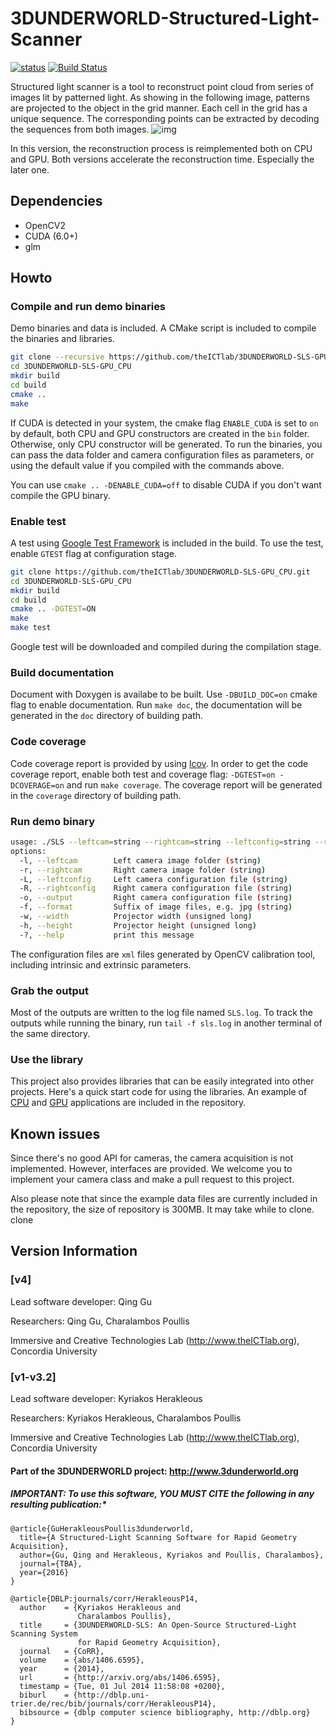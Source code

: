 # 3DUNDERWORLD-Structured-Light-Scanner
[![status](http://joss.theoj.org/papers/4329bcbc7bba33961a5e749dcacb995b/status.svg)](http://joss.theoj.org/papers/4329bcbc7bba33961a5e749dcacb995b)
[![Build Status](https://travis-ci.org/theICTlab/3DUNDERWORLD-SLS-GPU_CPU.svg?branch=dev)](https://travis-ci.org/theICTlab/3DUNDERWORLD-SLS-GPU_CPU)

Structured light scanner is a tool to reconstruct point cloud from series of images lit by patterned light. As showing in the following image, patterns are projected to the object in the grid manner. Each cell in the grid has a unique sequence. The corresponding points can be extracted by decoding the sequences from both images.
![img](https://raw.githubusercontent.com/theICTlab/3DUNDERWORLD-SLS-GPU_CPU/dev/screenshots/flow.png)

In this version, the reconstruction process is reimplemented both on CPU and GPU. Both versions accelerate the reconstruction time. Especially the later one. 

## Dependencies
* OpenCV2
* CUDA (6.0+)
* glm

## Howto
### Compile and run demo binaries
Demo binaries and data is included.  A CMake script is included to compile the binaries and libraries. 
```bash
git clone --recursive https://github.com/theICTlab/3DUNDERWORLD-SLS-GPU_CPU.git
cd 3DUNDERWORLD-SLS-GPU_CPU
mkdir build
cd build
cmake ..
make
```
If CUDA is detected in your system, the cmake flag `ENABLE_CUDA` is set to `on` by default, both CPU and GPU constructors are created in the `bin` folder. Otherwise, only CPU constructor will be generated. To run the binaries, you can pass the data folder and camera configuration files as parameters, or using the default value if you compiled with the commands above.

You can use `cmake .. -DENABLE_CUDA=off` to disable CUDA if you don't want compile the GPU binary.

### Enable test
A test using [Google Test Framework](https://github.com/google/googletest.git) is included in the build. To use the test, enable `GTEST` flag at configuration stage.
```bash
git clone https://github.com/theICTlab/3DUNDERWORLD-SLS-GPU_CPU.git
cd 3DUNDERWORLD-SLS-GPU_CPU
mkdir build
cd build
cmake .. -DGTEST=ON
make
make test
```
Google test will be downloaded and compiled during the compilation stage. 

### Build documentation
Document with Doxygen is availabe to be built. Use `-DBUILD_DOC=on` cmake flag to enable documentation. Run `make doc`, the documentation will be generated in the `doc` directory of building path. 

### Code coverage
Code coverage report is provided by using [lcov](http://ltp.sourceforge.net/coverage/lcov.php). In order to get the code coverage report, enable both test and coverage flag: `-DGTEST=on -DCOVERAGE=on` and run `make coverage`. The coverage report will be generated in the `coverage` directory of building path. 

### Run demo binary
```bash
usage: ./SLS --leftcam=string --rightcam=string --leftconfig=string --rightconfig=string --output=string --format=string --width=unsigned long --height=unsigned long [options] ... 
options:
  -l, --leftcam        Left camera image folder (string)
  -r, --rightcam       Right camera image folder (string)
  -L, --leftconfig     Left camera configuration file (string)
  -R, --rightconfig    Right camera configuration file (string)
  -o, --output         Right camera configuration file (string)
  -f, --format         Suffix of image files, e.g. jpg (string)
  -w, --width          Projector width (unsigned long)
  -h, --height         Projector height (unsigned long)
  -?, --help           print this message

```
The configuration files are `xml` files generated by OpenCV calibration tool, including intrinsic and extrinsic parameters. 

### Grab the output
Most of the outputs are written to the log file named `SLS.log`. To track the outputs while running the binary, run `tail -f sls.log` in another terminal of the same directory. 

### Use the library

This project also provides libraries that can be easily integrated into other projects. Here's a quick start code for using the libraries. An example of [CPU](https://github.com/theICTlab/3DUNDERWORLD-SLS-GPU_CPU/blob/dev/src/app/App.cpp) and [GPU](https://github.com/theICTlab/3DUNDERWORLD-SLS-GPU_CPU/blob/dev/src/app/App_CUDA.cu) applications are included in the repository. 


## Known issues

Since there's no good API for cameras, the camera acquisition is not implemented. However, interfaces are provided.
We welcome you to implement your camera class and make a pull request to this project.

Also please note that since the example data files are currently included in the repository, the size of repository is 300MB. It may take while to clone. 
clone
## Version Information

### [v4] 
Lead software developer: Qing Gu
     
Researchers: Qing Gu, Charalambos Poullis
     
Immersive and Creative Technologies Lab (http://www.theICTlab.org), Concordia University

### [v1-v3.2] 

Lead software developer: Kyriakos Herakleous

Researchers: Kyriakos Herakleous, Charalambos Poullis

Immersive and Creative Technologies Lab (http://www.theICTlab.org), Concordia University


#### Part of the 3DUNDERWORLD project: http://www.3dunderworld.org

##### IMPORTANT: To use this software, YOU MUST CITE the following in any resulting publication:*

```
@article{GuHerakleousPoullis3dunderworld,
  title={A Structured-Light Scanning Software for Rapid Geometry Acquisition},
  author={Gu, Qing and Herakleous, Kyriakos and Poullis, Charalambos},
  journal={TBA},
  year={2016}
}

@article{DBLP:journals/corr/HerakleousP14,
  author    = {Kyriakos Herakleous and
               Charalambos Poullis},
  title     = {3DUNDERWORLD-SLS: An Open-Source Structured-Light Scanning System
               for Rapid Geometry Acquisition},
  journal   = {CoRR},
  volume    = {abs/1406.6595},
  year      = {2014},
  url       = {http://arxiv.org/abs/1406.6595},
  timestamp = {Tue, 01 Jul 2014 11:58:08 +0200},
  biburl    = {http://dblp.uni-trier.de/rec/bib/journals/corr/HerakleousP14},
  bibsource = {dblp computer science bibliography, http://dblp.org}
}
```

